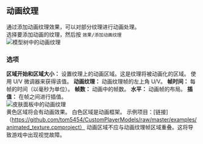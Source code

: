 
<a name="animated-textures"/>

## 动画纹理

通过添加动画纹理效果，可以对部分纹理进行动画处理。  
选择要添加动画的纹理，然后按 `效果/添加动画纹理`  
![模型树中的动画纹理](https://github.com/tom5454/CustomPlayerModels/wiki/images/animated_tree.png)  


<a name="options"/>

### 选项

**区域开始和区域大小：**
设置纹理上的动画区域。这是纹理将被动画化的区域。
使用 U/V 微调器来获得该值。
**动画纹理：**
动画纹理帧的左上角 U/V。
**帧时间：**
每帧的时间（以毫秒为单位）。
**帧数：**
动画中的帧数。
**水平：**
动画帧的布局。
**插值：**
在帧之间进行插值。  
![皮肤面板中的动画纹理](https://github.com/tom5454/CustomPlayerModels/wiki/images/animated_tex.png)  
黄色区域将会有动画效果。 白色区域是动画框架。
示例项目：[链接]（https://github.com/tom5454/CustomPlayerModels/raw/master/examples/animated_texture.cpmproject）
动画区域不应与动画纹理帧区域重叠。这将导致游戏中出现视觉故障。
